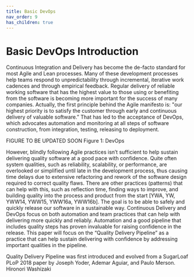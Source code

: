 ```yaml
---
title: Basic DevOps
nav_order: 9
has_children: true
---
```

# Basic DevOps Introduction
Continuous Integration and Delivery has become the de-facto standard for most Agile and Lean processes. Many of these development processes help teams respond to unpredictability through incremental, iterative work cadences and through empirical feedback. Regular delivery of reliable working software that has the highest value to those using or benefiting from the software is becoming more important for the success of many companies. Actually, the first principle behind the Agile manifesto is: "our highest priority is to satisfy the customer through early and continuous delivery of valuable software.” That has led to the acceptance of DevOps, which advocates automation and monitoring at all steps of software construction, from integration, testing, releasing to deployment. 

FIGURE TO BE UPDATED SOON
Figure 1: DevOps

However, blindly following Agile practices isn’t sufficient to help sustain delivering quality software at a good pace with confidence. Quite often system qualities, such as reliability, scalability, or performance, are overlooked or simplified until late in the development process, thus causing time delays due to extensive refactoring and rework of the software design required to correct quality flaws. There are other practices (patterns) that can help with this, such as reflection time, finding ways to improve, and building quality into the process and product from the start [YWA, YW, YWW14, YWW15, YWW16a, YWW16b]. 
The goal is to be able to safely and quickly release our software in a sustainable way. Continuous Delivery and DevOps focus on both automation and team practices that can help with delivering more quickly and reliably. Automation and a good pipeline that includes quality steps has proven invaluable for raising confidence in the release. This paper will focus on the “Quality Delivery Pipeline” as a practice that can help sustain delivering with confidence by addressing important qualities in the pipeline.
  
Quality Delivery Pipeline was first introduced and evolved from a SugarLoaf PLoP 2018 paper by Joseph Yoder, Ademar Aguiar, and Paulo Merson. Hironori Washizaki
